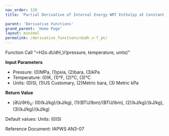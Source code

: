 ```yaml
---
nav_order: 128
title: 'Partial Derivative of Internal Energy WRT Enthalpy at Constant Volume f(P, T)'

parent: 'Derivative Functions'
grand_parent: 'Home Page'
layout: minimal
permalink: /derivative_functions/dudh_v-f_pt/
---
```


Function Call “=H2o.dUdH\_V(pressure, temperature, units)”

**Input Parameters**

- Pressure: (0)MPa, (1)psia, (2)bara, (3)kPa
- Temperature: (0)K, (1)°F, (2)°C, (3)°C
- Units: (0)SI, (1)US Customary, (2)Metric bara, (3) Metric kPa

**Return Value**

- (∂U/∂H)<sub>V</sub>: (0)(kJ/kg)/(kJ/kg), (1)(BTU/lbm)/(BTU/lbm), (2)(kJ/kg)/(kJ/kg), (3)(kJ/kg)/(kJ/kg)

Default values: Units: (0)SI

Reference Document: IAPWS AN3-07